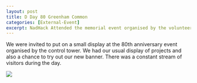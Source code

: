 ```yaml
---
layout: post
title: D Day 80 Greenham Common
categories: [External-Event]
excerpt: NadHack Attended the memorial event organised by the volunteers at the control tower.
---
```


We were invited to put on a small display at the 80th anniversary event organised by the control tower. We had our usual display of projects and also a chance to try out our new banner. There was a constant stream of visitors during the day.

![](/nhsite/images/dday80.png)
